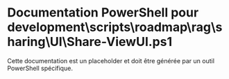 # Documentation PowerShell pour development\scripts\roadmap\rag\sharing\UI\Share-ViewUI.ps1

Cette documentation est un placeholder et doit être générée par un outil PowerShell spécifique.
